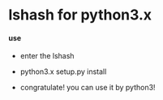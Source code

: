 # lshash for python3.x


#### use
- enter the lshash
- python3.x setup.py install

- congratulate! you can use it by python3!
